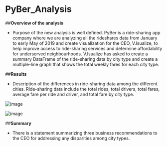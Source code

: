 # PyBer_Analysis

##**Overview of the analysis**
- Purpose of the new analysis is well defined.
 PyBer is a ride-sharing app company where we are analyzing all the rideshares data from January to early May of 2019 and create visualization for the CEO, V.Isualize, to help improve access to ride-sharing services and determine affordability for underserved neighbourhoods. V.Isualize has asked to create a summary DataFrame of the ride-sharing data by city type and create a multiple-line graph that shows the total weekly fares for each city type.
 
##**Results**
- Description of the differences in ride-sharing data among the different cities. Ride-sharing data include the total rides, total drivers, total fares, average fare per ride and driver, and total fare by city type.


![image](https://user-images.githubusercontent.com/104289098/172063435-557e32cd-7fb6-432c-b837-3a5f989bb142.png)


![image](https://user-images.githubusercontent.com/104289098/172063371-b0a88720-54bf-434d-82e9-b9c79b9027e8.png)


##**Summary**
- There is a statement summarizing three business recommendations to the CEO for addressing any disparities among city types.

